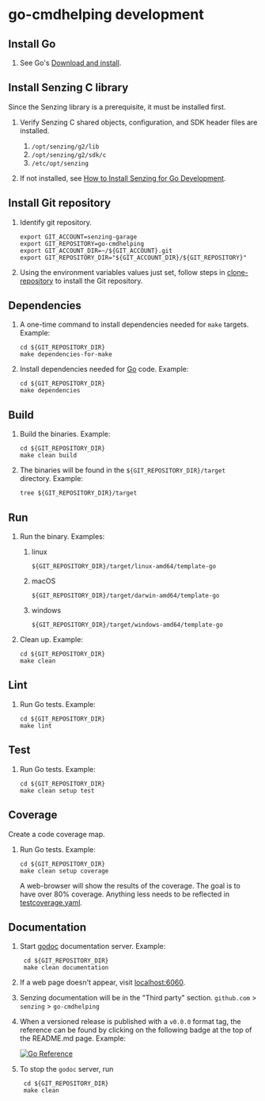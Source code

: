 # go-cmdhelping development

## Install Go

1. See Go's [Download and install].

## Install Senzing C library

Since the Senzing library is a prerequisite, it must be installed first.

1. Verify Senzing C shared objects, configuration, and SDK header files are installed.
    1. `/opt/senzing/g2/lib`
    1. `/opt/senzing/g2/sdk/c`
    1. `/etc/opt/senzing`

1. If not installed, see [How to Install Senzing for Go Development].

## Install Git repository

1. Identify git repository.

    ```console
    export GIT_ACCOUNT=senzing-garage
    export GIT_REPOSITORY=go-cmdhelping
    export GIT_ACCOUNT_DIR=~/${GIT_ACCOUNT}.git
    export GIT_REPOSITORY_DIR="${GIT_ACCOUNT_DIR}/${GIT_REPOSITORY}"

    ```

1. Using the environment variables values just set, follow
   steps in [clone-repository] to install the Git repository.

## Dependencies

1. A one-time command to install dependencies needed for `make` targets.
   Example:

    ```console
    cd ${GIT_REPOSITORY_DIR}
    make dependencies-for-make

    ```

1. Install dependencies needed for [Go] code.
   Example:

    ```console
    cd ${GIT_REPOSITORY_DIR}
    make dependencies

    ```

## Build

1. Build the binaries.
   Example:

    ```console
    cd ${GIT_REPOSITORY_DIR}
    make clean build

    ```

1. The binaries will be found in the `${GIT_REPOSITORY_DIR}/target` directory.
   Example:

    ```console
    tree ${GIT_REPOSITORY_DIR}/target

    ```

## Run

1. Run the binary.
   Examples:

    1. linux

        ```console
        ${GIT_REPOSITORY_DIR}/target/linux-amd64/template-go

        ```

    1. macOS

        ```console
        ${GIT_REPOSITORY_DIR}/target/darwin-amd64/template-go

        ```

    1. windows

        ```console
        ${GIT_REPOSITORY_DIR}/target/windows-amd64/template-go

        ```

1. Clean up.
   Example:

    ```console
    cd ${GIT_REPOSITORY_DIR}
    make clean

    ```

## Lint

1. Run Go tests.
   Example:

    ```console
    cd ${GIT_REPOSITORY_DIR}
    make lint

    ```

## Test

1. Run Go tests.
   Example:

    ```console
    cd ${GIT_REPOSITORY_DIR}
    make clean setup test

    ```

## Coverage

Create a code coverage map.

1. Run Go tests.
   Example:

    ```console
    cd ${GIT_REPOSITORY_DIR}
    make clean setup coverage

    ```

   A web-browser will show the results of the coverage.
   The goal is to have over 80% coverage.
   Anything less needs to be reflected in [testcoverage.yaml].

## Documentation

1. Start [godoc] documentation server.
   Example:

    ```console
     cd ${GIT_REPOSITORY_DIR}
     make clean documentation

    ```

1. If a web page doesn't appear, visit [localhost:6060].
1. Senzing documentation will be in the "Third party" section.
   `github.com` > `senzing` > `go-cmdhelping`

1. When a versioned release is published with a `v0.0.0` format tag,
the reference can be found by clicking on the following badge at the top of the README.md page.
Example:

    [![Go Reference](https://pkg.go.dev/badge/github.com/senzing-garage/go-cmdhelping.svg)](https://pkg.go.dev/github.com/senzing-garage/go-cmdhelping-go)

1. To stop the `godoc` server, run

    ```console
     cd ${GIT_REPOSITORY_DIR}
     make clean

    ```

[clone-repository]: https://github.com/senzing-garage/knowledge-base/blob/main/HOWTO/clone-repository.md
[Download and install]: https://go.dev/doc/install
[Go]: https://go.dev/
[godoc]: https://pkg.go.dev/golang.org/x/tools/cmd/godoc
[How to Install Senzing for Go Development]: https://github.com/senzing-garage/knowledge-base/blob/main/HOWTO/install-senzing-for-go-development.md
[localhost:6060]: http://localhost:6060/pkg/github.com/senzing-garage/template-go/
[testcoverage.yaml]: ../.github/coverage/testcoverage.yaml
